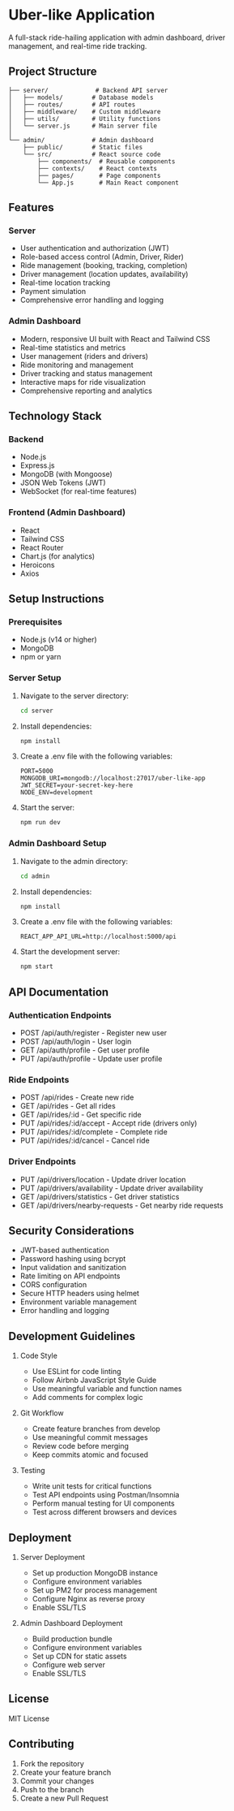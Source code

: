 # Uber-like Application

A full-stack ride-hailing application with admin dashboard, driver management, and real-time ride tracking.

## Project Structure

```
├── server/             # Backend API server
│   ├── models/        # Database models
│   ├── routes/        # API routes
│   ├── middleware/    # Custom middleware
│   ├── utils/         # Utility functions
│   └── server.js      # Main server file
│
└── admin/             # Admin dashboard
    ├── public/        # Static files
    └── src/           # React source code
        ├── components/  # Reusable components
        ├── contexts/    # React contexts
        ├── pages/       # Page components
        └── App.js       # Main React component
```

## Features

### Server
- User authentication and authorization (JWT)
- Role-based access control (Admin, Driver, Rider)
- Ride management (booking, tracking, completion)
- Driver management (location updates, availability)
- Real-time location tracking
- Payment simulation
- Comprehensive error handling and logging

### Admin Dashboard
- Modern, responsive UI built with React and Tailwind CSS
- Real-time statistics and metrics
- User management (riders and drivers)
- Ride monitoring and management
- Driver tracking and status management
- Interactive maps for ride visualization
- Comprehensive reporting and analytics

## Technology Stack

### Backend
- Node.js
- Express.js
- MongoDB (with Mongoose)
- JSON Web Tokens (JWT)
- WebSocket (for real-time features)

### Frontend (Admin Dashboard)
- React
- Tailwind CSS
- React Router
- Chart.js (for analytics)
- Heroicons
- Axios

## Setup Instructions

### Prerequisites
- Node.js (v14 or higher)
- MongoDB
- npm or yarn

### Server Setup

1. Navigate to the server directory:
   ```bash
   cd server
   ```

2. Install dependencies:
   ```bash
   npm install
   ```

3. Create a .env file with the following variables:
   ```
   PORT=5000
   MONGODB_URI=mongodb://localhost:27017/uber-like-app
   JWT_SECRET=your-secret-key-here
   NODE_ENV=development
   ```

4. Start the server:
   ```bash
   npm run dev
   ```

### Admin Dashboard Setup

1. Navigate to the admin directory:
   ```bash
   cd admin
   ```

2. Install dependencies:
   ```bash
   npm install
   ```

3. Create a .env file with the following variables:
   ```
   REACT_APP_API_URL=http://localhost:5000/api
   ```

4. Start the development server:
   ```bash
   npm start
   ```

## API Documentation

### Authentication Endpoints
- POST /api/auth/register - Register new user
- POST /api/auth/login - User login
- GET /api/auth/profile - Get user profile
- PUT /api/auth/profile - Update user profile

### Ride Endpoints
- POST /api/rides - Create new ride
- GET /api/rides - Get all rides
- GET /api/rides/:id - Get specific ride
- PUT /api/rides/:id/accept - Accept ride (drivers only)
- PUT /api/rides/:id/complete - Complete ride
- PUT /api/rides/:id/cancel - Cancel ride

### Driver Endpoints
- PUT /api/drivers/location - Update driver location
- PUT /api/drivers/availability - Update driver availability
- GET /api/drivers/statistics - Get driver statistics
- GET /api/drivers/nearby-requests - Get nearby ride requests

## Security Considerations

- JWT-based authentication
- Password hashing using bcrypt
- Input validation and sanitization
- Rate limiting on API endpoints
- CORS configuration
- Secure HTTP headers using helmet
- Environment variable management
- Error handling and logging

## Development Guidelines

1. Code Style
   - Use ESLint for code linting
   - Follow Airbnb JavaScript Style Guide
   - Use meaningful variable and function names
   - Add comments for complex logic

2. Git Workflow
   - Create feature branches from develop
   - Use meaningful commit messages
   - Review code before merging
   - Keep commits atomic and focused

3. Testing
   - Write unit tests for critical functions
   - Test API endpoints using Postman/Insomnia
   - Perform manual testing for UI components
   - Test across different browsers and devices

## Deployment

1. Server Deployment
   - Set up production MongoDB instance
   - Configure environment variables
   - Set up PM2 for process management
   - Configure Nginx as reverse proxy
   - Enable SSL/TLS

2. Admin Dashboard Deployment
   - Build production bundle
   - Configure environment variables
   - Set up CDN for static assets
   - Configure web server
   - Enable SSL/TLS

## License

MIT License

## Contributing

1. Fork the repository
2. Create your feature branch
3. Commit your changes
4. Push to the branch
5. Create a new Pull Request